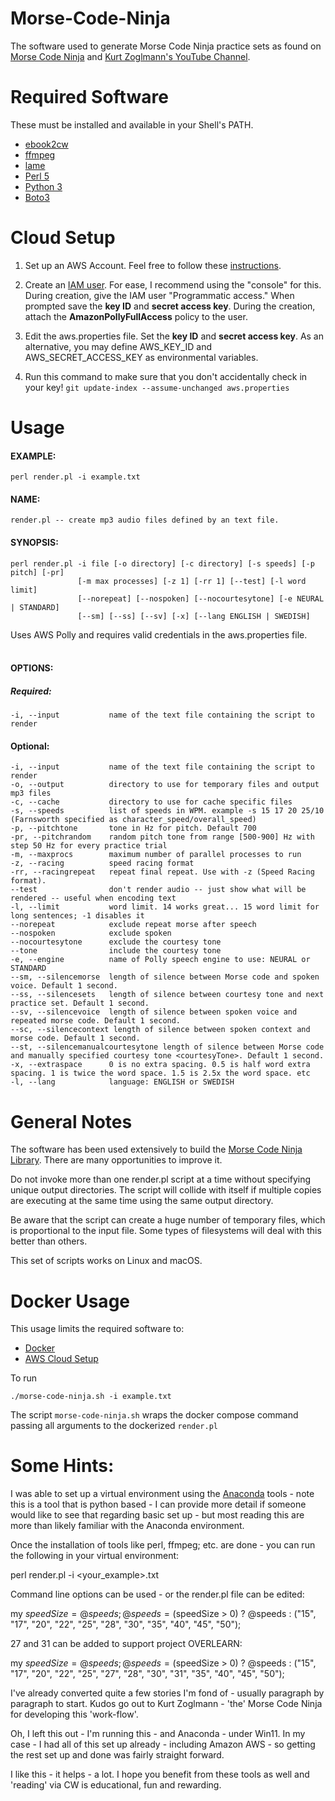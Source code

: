 # Morse-Code-Ninja
The software used to generate Morse Code Ninja practice sets as found on 
[Morse Code Ninja](https://morsecode.ninja/practice/index.html) and 
[Kurt Zoglmann's YouTube Channel](https://www.youtube.com/channel/UCXrTMfMEhkC9rVyQNU5aZlA).

# Required Software
These must be installed and available in your Shell's PATH.
* [ebook2cw](https://fkurz.net/ham/ebook2cw.html)
* [ffmpeg](https://ffmpeg.org)
* [lame](https://lame.sourceforge.io/)
* [Perl 5](https://www.perl.org)
* [Python 3](https://www.python.org)
* [Boto3](https://aws.amazon.com/sdk-for-python/)

# Cloud Setup
1. Set up an AWS Account. Feel free to follow these 
[instructions](https://aws.amazon.com/premiumsupport/knowledge-center/create-and-activate-aws-account/).

2. Create an [IAM user](https://docs.aws.amazon.com/IAM/latest/UserGuide/id_users_create.html). 
For ease, I recommend using the "console" for this. During creation, give 
the IAM user "Programmatic access." When prompted save the **key ID** and **secret access key**.
During the creation, attach the **AmazonPollyFullAccess** policy to the user.
   
3. Edit the aws.properties file. Set the **key ID** and **secret access key**. As an alternative, 
you may define AWS_KEY_ID and AWS_SECRET_ACCESS_KEY as environmental variables.

4. Run this command to make sure that you don't accidentally check in your key! `git update-index --assume-unchanged aws.properties`


# Usage
#### EXAMPLE:
    perl render.pl -i example.txt
    
#### NAME:
    render.pl -- create mp3 audio files defined by an text file.

#### SYNOPSIS:
    perl render.pl -i file [-o directory] [-c directory] [-s speeds] [-p pitch] [-pr]
                   [-m max processes] [-z 1] [-rr 1] [--test] [-l word limit]
                   [--norepeat] [--nospoken] [--nocourtesytone] [-e NEURAL | STANDARD] 
                   [--sm] [--ss] [--sv] [-x] [--lang ENGLISH | SWEDISH]

Uses AWS Polly and requires valid credentials in the aws.properties file.<br/><br/>

#### OPTIONS:

##### Required:
    -i, --input           name of the text file containing the script to render

#### Optional:
    -i, --input           name of the text file containing the script to render
    -o, --output          directory to use for temporary files and output mp3 files
    -c, --cache           directory to use for cache specific files
    -s, --speeds          list of speeds in WPM. example -s 15 17 20 25/10 (Farnsworth specified as character_speed/overall_speed)
    -p, --pitchtone       tone in Hz for pitch. Default 700
    -pr, --pitchrandom    random pitch tone from range [500-900] Hz with step 50 Hz for every practice trial
    -m, --maxprocs        maximum number of parallel processes to run
    -z, --racing          speed racing format
    -rr, --racingrepeat   repeat final repeat. Use with -z (Speed Racing format).
    --test                don't render audio -- just show what will be rendered -- useful when encoding text
    -l, --limit           word limit. 14 works great... 15 word limit for long sentences; -1 disables it
    --norepeat            exclude repeat morse after speech
    --nospoken            exclude spoken
    --nocourtesytone      exclude the courtesy tone
    --tone                include the courtesy tone
    -e, --engine          name of Polly speech engine to use: NEURAL or STANDARD
    --sm, --silencemorse  length of silence between Morse code and spoken voice. Default 1 second.
    --ss, --silencesets   length of silence between courtesy tone and next practice set. Default 1 second.
    --sv, --silencevoice  length of silence between spoken voice and repeated morse code. Default 1 second.
    --sc, --silencecontext length of silence between spoken context and morse code. Default 1 second.
    --st, --silencemanualcourtesytone length of silence between Morse code and manually specified courtesy tone <courtesyTone>. Default 1 second.
    -x, --extraspace      0 is no extra spacing. 0.5 is half word extra spacing. 1 is twice the word space. 1.5 is 2.5x the word space. etc
    -l, --lang            language: ENGLISH or SWEDISH

# General Notes
The software has been used extensively to build the [Morse Code Ninja Library](https://morsecode.ninja/practice/index.html).
There are many opportunities to improve it.

Do not invoke more than one render.pl script at a time without specifying unique output directories. The script will collide with itself if
multiple copies are executing at the same time using the same output directory.

Be aware that the script can create a huge number of temporary files, which is proportional to the input file. Some types of filesystems will deal with this better than others.

This set of scripts works on Linux and macOS.

# Docker Usage
This usage limits the required software to:
- [Docker](https://www.docker.com/get-started/) 
- [AWS Cloud Setup](#cloud-setup)

To run
```
./morse-code-ninja.sh -i example.txt
```

The script `morse-code-ninja.sh` wraps the docker compose command passing all arguments to the dockerized `render.pl` 

# Some Hints:
I was able to set up a virtual environment using the [Anaconda](https://www.anaconda.com/docs/getting-started/getting-started) tools - note this is a tool that is python based - I can provide more detail if someone would like to see that regarding basic set up -
but most reading this are more than likely familiar with the Anaconda environment.

Once the installation of tools like perl, ffmpeg; etc. are done - you can run the following in your virtual environment:

perl render.pl -i <your_example>.txt

Command line options can be used - or the render.pl file can be edited:

my $speedSize = @speeds; 
@speeds = ($speedSize > 0) ? @speeds : ("15", "17", "20", "22", "25", "28", "30", "35", "40", "45", "50");

27 and 31 can be added to support project OVERLEARN:

my $speedSize = @speeds;
@speeds = ($speedSize > 0) ? @speeds : ("15", "17", "20", "22", "25", "27", "28", "30", "31", "35", "40", "45", "50");

I've already converted quite a few stories I'm fond of - usually paragraph by paragraph to start.
Kudos go out to Kurt Zoglmann - 'the' Morse Code Ninja for developing this 'work-flow'.  

Oh, I left this out - I'm running this - and Anaconda - under Win11.
In my case - I had all of this set up already - including Amazon AWS - so getting the rest set up and done was fairly straight forward.

I like this - it helps - a lot.  I hope you benefit from these tools as well and 'reading' via CW is educational, fun and rewarding.

